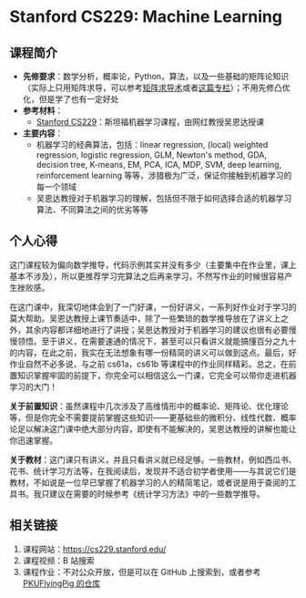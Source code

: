 # Stanford CS229: Machine Learning

## 课程简介

- **先修要求**：数学分析，概率论，Python，算法，以及一些基础的矩阵论知识（实际上只用矩阵求导，可以参考[矩阵求导术](https://zhuanlan.zhihu.com/p/24709748)或者[这篇专栏](https://zhuanlan.zhihu.com/p/273729929)）；不用先修凸优化，但是学了也有一定好处
- **参考材料**：
    - [Stanford CS229](https://cs229.stanford.edu/)：斯坦福机器学习课程，由网红教授吴恩达授课
- **主要内容**：
    - 机器学习的经典算法，包括：linear regression, (local) weighted regression, logistic regression, GLM, Newton's method, GDA, decision tree, K-means, EM, PCA, ICA, MDP, SVM, deep learning, reinforcement learning 等等，涉猎极为广泛，保证你接触到机器学习的每一个领域
    - 吴恩达教授对于机器学习的理解，包括但不限于如何选择合适的机器学习算法、不同算法之间的优劣等等

## 个人心得

这门课程较为偏向数学推导，代码示例其实并没有多少（主要集中在作业里，课上基本不涉及），所以更推荐学习完算法之后再来学习，不然写作业的时候很容易产生挫败感。

在这门课中，我深切地体会到了一门好课，一份好讲义，一系列好作业对于学习的莫大帮助。吴恩达教授上课节奏适中，除了一些繁琐的数学推导放在了讲义上之外，其余内容都详细地进行了讲授；吴恩达教授对于机器学习的建议也很有必要慢慢领悟。至于讲义，在需要速通的情况下，甚至可以只看讲义就能搞懂百分之九十的内容，在此之前，我实在无法想象有哪一份精简的讲义可以做到这点。最后，好作业自然不必多说，与之前 cs61a，cs61b 等课程中的作业同样精彩。总之，在前置知识掌握牢固的前提下，你完全可以相信这么一门课，它完全可以带你走进机器学习的大门！

**关于前置知识**：虽然课程中几次涉及了高维情形中的概率论、矩阵论、优化理论等，但是你完全不需要提前掌握这些知识——更基础些的微积分、线性代数、概率论足以解决这门课中绝大部分内容，即使有不能解决的，吴恩达教授的讲解也能让你迅速掌握。

**关于教材**：这门课只有讲义，并且只看讲义就已经足够。一些教材，例如西瓜书、花书、统计学习方法等，在我阅读后，发现并不适合初学者使用——与其说它们是教材，不如说是一位早已掌握了机器学习的人的精简笔记，或者说是用于查阅的工具书。我只建议在需要的时候参考《统计学习方法》中的一些数学推导。

## 相关链接

1. 课程网站：<https://cs229.stanford.edu/>
2. 课程视频：B 站搜索
3. 课程作业：不对公众开放，但是可以在 GitHub 上搜索到，或者参考 [PKUFlyingPig 的仓库](https://github.com/PKUFlyingPig/CS229)
